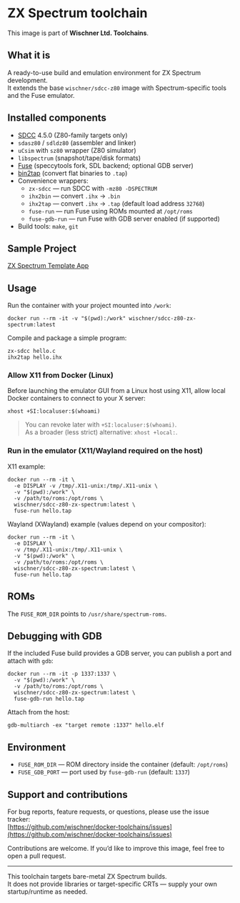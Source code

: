 # ZX Spectrum toolchain

This image is part of **Wischner Ltd. Toolchains**.

## What it is
A ready-to-use build and emulation environment for ZX Spectrum development.  
It extends the base `wischner/sdcc-z80` image with Spectrum-specific tools and the Fuse emulator.

## Installed components
- [SDCC](https://sdcc.sourceforge.net/) 4.5.0 (Z80-family targets only)
- `sdasz80` / `sdldz80` (assembler and linker)
- `uCsim` with `sz80` wrapper (Z80 simulator)
- `libspectrum` (snapshot/tape/disk formats)
- [Fuse](https://github.com/speccytools/fuse) (speccytools fork, SDL backend; optional GDB server)
- [bin2tap](https://github.com/compilersoftware/bin2tap) (convert flat binaries to `.tap`)
- Convenience wrappers:
  - `zx-sdcc` — run SDCC with `-mz80 -DSPECTRUM`
  - `ihx2bin` — convert `.ihx` → `.bin`
  - `ihx2tap` — convert `.ihx` → `.tap` (default load address `32768`)
  - `fuse-run` — run Fuse using ROMs mounted at `/opt/roms`
  - `fuse-gdb-run` — run Fuse with GDB server enabled (if supported)
- Build tools: `make`, `git`

## Sample Project

[ZX Spectrum Template App](https://github.com/retro-vault/zxspec48-app)

## Usage
Run the container with your project mounted into `/work`:

    docker run --rm -it -v "$(pwd):/work" wischner/sdcc-z80-zx-spectrum:latest

Compile and package a simple program:

    zx-sdcc hello.c
    ihx2tap hello.ihx

### Allow X11 from Docker (Linux)
Before launching the emulator GUI from a Linux host using X11, allow local Docker containers to connect to your X server:

    xhost +SI:localuser:$(whoami)

> You can revoke later with `+SI:localuser:$(whoami)`.  
> As a broader (less strict) alternative: `xhost +local:`.

### Run in the emulator (X11/Wayland required on the host)

X11 example:

    docker run --rm -it \
      -e DISPLAY -v /tmp/.X11-unix:/tmp/.X11-unix \
      -v "$(pwd):/work" \
      -v /path/to/roms:/opt/roms \
      wischner/sdcc-z80-zx-spectrum:latest \
      fuse-run hello.tap

Wayland (XWayland) example (values depend on your compositor):

    docker run --rm -it \
      -e DISPLAY \
      -v /tmp/.X11-unix:/tmp/.X11-unix \
      -v "$(pwd):/work" \
      -v /path/to/roms:/opt/roms \
      wischner/sdcc-z80-zx-spectrum:latest \
      fuse-run hello.tap

## ROMs
The `FUSE_ROM_DIR` points to `/usr/share/spectrum-roms`.

## Debugging with GDB
If the included Fuse build provides a GDB server, you can publish a port and attach with `gdb`:

    docker run --rm -it -p 1337:1337 \
      -v "$(pwd):/work" \
      -v /path/to/roms:/opt/roms \
      wischner/sdcc-z80-zx-spectrum:latest \
      fuse-gdb-run hello.tap

Attach from the host:

    gdb-multiarch -ex "target remote :1337" hello.elf

## Environment
- `FUSE_ROM_DIR` — ROM directory inside the container (default: `/opt/roms`)
- `FUSE_GDB_PORT` — port used by `fuse-gdb-run` (default: `1337`)

## Support and contributions

For bug reports, feature requests, or questions, please use the issue tracker:  
[https://github.com/wischner/docker-toolchains/issues](https://github.com/wischner/docker-toolchains/issues)

Contributions are welcome. If you’d like to improve this image, feel free to open a pull request.

---

This toolchain targets bare-metal ZX Spectrum builds.  
It does not provide libraries or target-specific CRTs — supply your own startup/runtime as needed.

